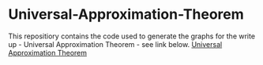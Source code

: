 # Universal-Approximation-Theorem

This repositiory contains the code used to generate the 
graphs for the write up - Universal Approximation Theorem - see link below.
[Universal Approximation Theorem](https://631caa7c-d440-41ad-a8ec-b36fa4a0497b.filesusr.com/ugd/55ccdb_9645a41f79ab4eee84139f87f2f7f7f6.pdf)

